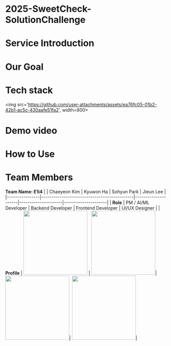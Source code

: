 # 2025-SweetCheck-SolutionChallenge
# Service Introduction


# Our Goal

# Tech stack
<img src='https://github.com/user-attachments/assets/ea76fc05-01b2-42b1-ac5c-430aafe51fa2', width=800>

# Demo video

# How to Use


# Team Members
**Team Name: E1i4**
|                | Chaeyeon Kim                               | Kyuwon Ha          | Sohyun Park        | Jieun Lee          |
|----------------|---------------------------------------------|---------------------|---------------------|---------------------|
| **Role**       | PM / AI/ML Developer                        | Backend Developer   | Frontend Developer  | UI/UX Designer      |
| **Profile**    | <img src="https://github.com/user-attachments/assets/1b405a16-0ac9-4d6a-92e9-a196e61303e5" width="200"/> |     <img src ="https://github.com/user-attachments/assets/74f48c3a-55be-45ab-811e-807d969d086e" width="200"/>| <img src = "https://github.com/user-attachments/assets/d2777386-47bb-4bab-8a81-faeed6969378" width="200"/>| <img src="https://github.com/user-attachments/assets/e99986fa-52f5-4478-b412-c67edfb22fbb" width="200"/>|
